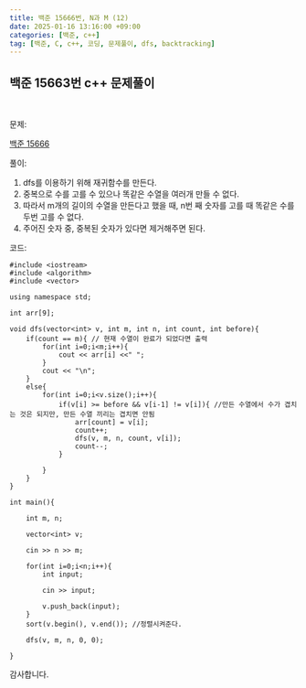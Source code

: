 ```yaml
---
title: 백준 15666번, N과 M (12)
date: 2025-01-16 13:16:00 +09:00
categories: [백준, c++]
tag: [백준, C, c++, 코딩, 문제풀이, dfs, backtracking]
---
```


## 백준 15663번 c++ 문제풀이
<br>

문제:

[백준 15666](https://www.acmicpc.net/problem/15666)

풀이:

1. dfs를 이용하기 위해 재귀함수를 만든다.
2. 중복으로 수를 고를 수 있으나 똑같은 수열을 여러개 만들 수 없다.
3. 따라서 m개의 길이의 수열을 만든다고 했을 때, n번 째 숫자를 고를 때 똑같은 수를 두번 고를 수 없다.
4. 주어진 숫자 중, 중복된 숫자가 있다면 제거해주면 된다.

코드:

    #include <iostream>
    #include <algorithm>
    #include <vector>

    using namespace std;

    int arr[9];

    void dfs(vector<int> v, int m, int n, int count, int before){
        if(count == m){ // 현재 수열이 완료가 되었다면 출력
            for(int i=0;i<m;i++){
                cout << arr[i] <<" ";
            }
            cout << "\n";
        }
        else{
            for(int i=0;i<v.size();i++){
                if(v[i] >= before && v[i-1] != v[i]){ //만든 수열에서 수가 겹치는 것은 되지만, 만든 수열 끼리는 겹치면 안됨
                    arr[count] = v[i];
                    count++;
                    dfs(v, m, n, count, v[i]);
                    count--;
                }
                
            }
        }
    }

    int main(){

        int m, n;

        vector<int> v;

        cin >> n >> m;

        for(int i=0;i<n;i++){
            int input;

            cin >> input;

            v.push_back(input);
        }
        sort(v.begin(), v.end()); //정렬시켜준다.

        dfs(v, m, n, 0, 0);

    }

감사합니다.
